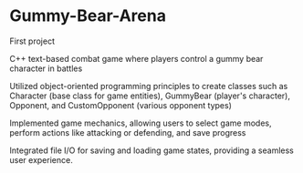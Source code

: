 # Gummy-Bear-Arena
First project

C++ text-based combat game where players control a gummy bear character in battles

Utilized object-oriented programming principles to create classes such as Character (base class for game entities), GummyBear (player's character), Opponent, and CustomOpponent (various opponent types)

Implemented game mechanics, allowing users to select game modes, perform actions like attacking or defending, and save progress

Integrated file I/O for saving and loading game states, providing a seamless user experience.
